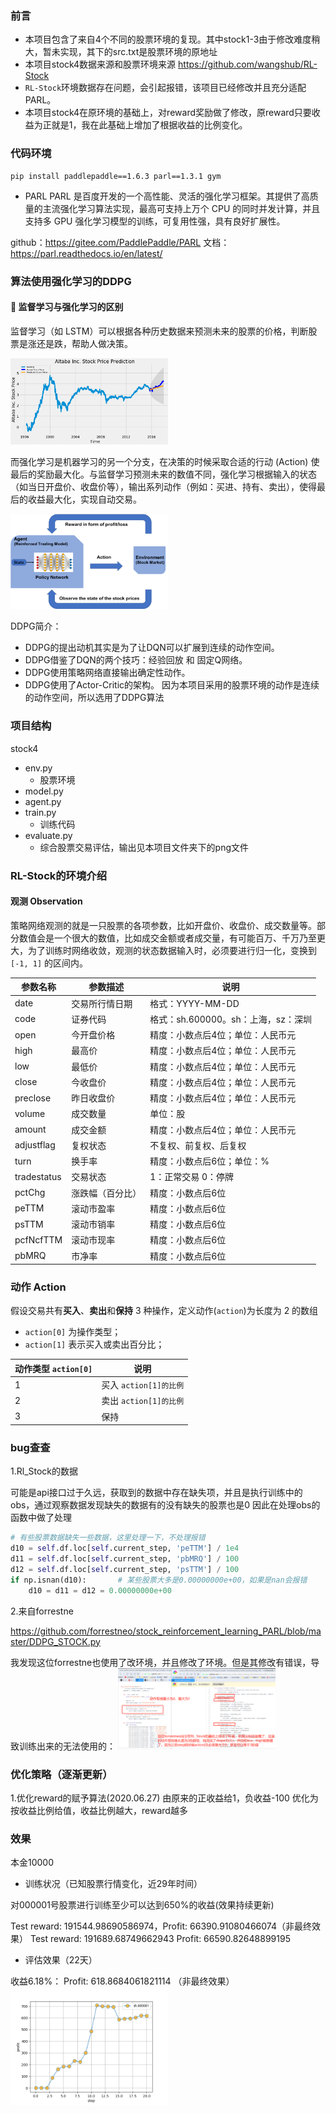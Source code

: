 ### 前言
 - 本项目包含了来自4个不同的股票环境的复现。其中stock1-3由于修改难度稍大，暂未实现，其下的src.txt是股票环境的原地址
- 本项目stock4数据来源和股票环境来源
https://github.com/wangshub/RL-Stock
- `RL-Stock`环境数据存在问题，会引起报错，该项目已经修改并且充分适配PARL。
- 本项目stock4在原环境的基础上，对reward奖励做了修改，原reward只要收益为正就是1，我在此基础上增加了根据收益的比例变化。

### 代码环境
```
pip install paddlepaddle==1.6.3 parl==1.3.1 gym
```
- PARL
  PARL 是百度开发的一个高性能、灵活的强化学习框架。其提供了高质量的主流强化学习算法实现，最高可支持上万个 CPU 的同时并发计算，并且支持多 GPU 强化学习模型的训练，可复用性强，具有良好扩展性。

github：https://gitee.com/PaddlePaddle/PARL
文档：https://parl.readthedocs.io/en/latest/

### 算法使用强化学习的DDPG
#### 📖 监督学习与强化学习的区别

监督学习（如 LSTM）可以根据各种历史数据来预测未来的股票的价格，判断股票是涨还是跌，帮助人做决策。

<img src="img/2020-03-25-18-55-13.png" alt="drawing" width="50%"/>

而强化学习是机器学习的另一个分支，在决策的时候采取合适的行动 (Action) 使最后的奖励最大化。与监督学习预测未来的数值不同，强化学习根据输入的状态（如当日开盘价、收盘价等），输出系列动作（例如：买进、持有、卖出），使得最后的收益最大化，实现自动交易。

<img src="img/2020-03-25-18-19-03.png" alt="drawing" width="50%"/>

DDPG简介：
- DDPG的提出动机其实是为了让DQN可以扩展到连续的动作空间。
- DDPG借鉴了DQN的两个技巧：经验回放 和 固定Q网络。
- DDPG使用策略网络直接输出确定性动作。
- DDPG使用了Actor-Critic的架构。
因为本项目采用的股票环境的动作是连续的动作空间，所以选用了DDPG算法

### 项目结构
stock4
- env.py
    - 股票环境
- model.py
- agent.py
- train.py
    - 训练代码
- evaluate.py
    - 综合股票交易评估，输出见本项目文件夹下的png文件

### RL-Stock的环境介绍
#### 观测 Observation

策略网络观测的就是一只股票的各项参数，比如开盘价、收盘价、成交数量等。部分数值会是一个很大的数值，比如成交金额或者成交量，有可能百万、千万乃至更大，为了训练时网络收敛，观测的状态数据输入时，必须要进行归一化，变换到 `[-1, 1]` 的区间内。

|参数名称|参数描述|说明|
|---|---|---|
|date|交易所行情日期|格式：YYYY-MM-DD|
|code|证券代码|格式：sh.600000。sh：上海，sz：深圳|
|open|今开盘价格|精度：小数点后4位；单位：人民币元|
|high|最高价|精度：小数点后4位；单位：人民币元|
|low|最低价|精度：小数点后4位；单位：人民币元|
|close|今收盘价|精度：小数点后4位；单位：人民币元|
|preclose|昨日收盘价|精度：小数点后4位；单位：人民币元|
|volume|成交数量|单位：股|
|amount|成交金额|精度：小数点后4位；单位：人民币元|
|adjustflag|复权状态|不复权、前复权、后复权|
|turn|换手率|精度：小数点后6位；单位：%|
|tradestatus|交易状态|1：正常交易 0：停牌|
|pctChg|涨跌幅（百分比）|精度：小数点后6位|
|peTTM|滚动市盈率|精度：小数点后6位|
|psTTM|滚动市销率|精度：小数点后6位|
|pcfNcfTTM|滚动市现率|精度：小数点后6位|
|pbMRQ|市净率|精度：小数点后6位|

### 动作 Action

假设交易共有**买入**、**卖出**和**保持** 3 种操作，定义动作(`action`)为长度为 2 的数组

- `action[0]` 为操作类型；
- `action[1]` 表示买入或卖出百分比；

| 动作类型 `action[0]` | 说明 |
|---|---|
| 1 | 买入 `action[1]的比例`|
| 2 | 卖出 `action[1]的比例`|
| 3 | 保持 |

### bug查查
1.Rl_Stock的数据

可能是api接口过于久远，获取到的数据中存在缺失项，并且是执行训练中的obs，通过观察数据发现缺失的数据有的没有缺失的股票也是0
因此在处理obs的函数中做了处理
```python
# 有些股票数据缺失一些数据，这里处理一下，不处理报错
d10 = self.df.loc[self.current_step, 'peTTM'] / 1e4
d11 = self.df.loc[self.current_step, 'pbMRQ'] / 100
d12 = self.df.loc[self.current_step, 'psTTM'] / 100
if np.isnan(d10):       # 某些股票大多是0.00000000e+00，如果是nan会报错
    d10 = d11 = d12 = 0.00000000e+00
```
2.来自forrestne

https://github.com/forrestneo/stock_reinforcement_learning_PARL/blob/master/DDPG_STOCK.py

我发现这位forrestne也使用了改环境，并且修改了环境。但是其修改有错误，导致训练出来的无法使用的：
<img src="img/bug查查.png" alt="drawing" width="50%"/>



### 优化策略（逐渐更新）
1.优化reward的赋予算法(2020.06.27)
由原来的正收益给1，负收益-100
优化为按收益比例给值，收益比例越大，reward越多


### 效果
本金10000
- 训练状况（已知股票行情变化，近29年时间）

对000001号股票进行训练至少可以达到650%的收益(效果持续更新)

Test reward: 191544.98690586974，Profit: 66390.91080466074（非最终效果）
Test reward: 191689.68749662943  Profit: 66590.82648899195
- 评估效果（22天）

收益6.18%：
Profit: 618.8684061821114 （非最终效果）
<img src="sh.000001.png" alt="drawing" width="50%"/>


 
